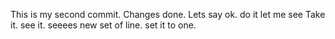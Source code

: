 This is my second commit.
Changes done.
Lets say ok.
do it
let me see
Take it.
see it.
seeees
new set of line.
set it to one.